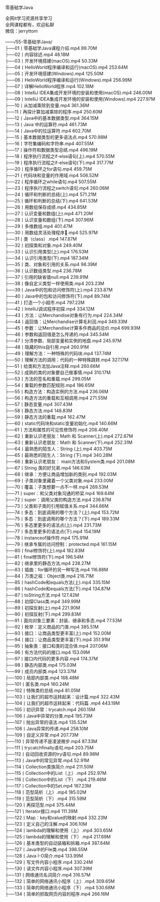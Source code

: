 零基础学Java

全网it学习资源共享学习<br>全网课程都有，欢迎私聊<br>微信：jerryttom<br>

——/55-零基础学Java/<br> ├──01丨零基础学Java课程介绍.mp4 89.70M<br> ├──02丨内容综述.mp4 48.18M<br> ├──03丨开发环境搭建(macOS).mp4 50.33M<br> ├──04丨HelloWorld程序编译和运行(macOS).mp4 253.64M<br> ├──05丨开发环境搭建(Windows).mp4 125.50M<br> ├──06丨HelloWorld程序编译和运行(Windows).mp4 256.99M<br> ├──07丨详解HelloWorld程序.mp4 102.18M<br> ├──08丨IntelliJ IDEA集成开发环境的安装和使用(macOS).mp4 246.00M<br> ├──09丨IntelliJ IDEA集成开发环境的安装和使用(Windows).mp4 227.97M<br> ├──10丨从加减乘除到变量.mp4 361.36M<br> ├──11丨再探计算加减乘除的程序.mp4 250.60M<br> ├──12丨Java中的基本数据类型.mp4 364.15M<br> ├──13丨Java 中的运算符.mp4 461.73M<br> ├──14丨Java中的位运算符.mp4 602.70M<br> ├──15丨基本数据类型的更多语法点.mp4 570.98M<br> ├──16丨字符集编码和字符串.mp4 407.55M<br> ├──17丨操作符和数据类型总结.mp4 496.19M<br> ├──18丨程序执行流程之if-else语句(上).mp4 570.55M<br> ├──19丨程序执行流程之if-else语句(下).mp4 317.77M<br> ├──20丨程序循环之for语句.mp4 459.75M<br> ├──21丨代码块和变量的作用域.mp4 506.52M<br> ├──22丨程序循环之while语句.mp4 507.55M<br> ├──23丨程序执行流程之switch语句.mp4 260.06M<br> ├──24丨循环和判断的总结(上).mp4 571.21M<br> ├──25丨循环和判断的总结(下).mp4 641.53M<br> ├──26丨用数组保存成绩.mp4 434.85M<br> ├──27丨认识变量和数组(上).mp4 471.20M<br> ├──28丨认识变量和数组(下).mp4 307.96M<br> ├──29丨多维数组.mp4 401.47M<br> ├──30丨用数组灵活处理程序.mp4 525.97M<br> ├──31丨类（class）.mp4 147.87M<br> ├──32丨初探类和对象.mp4 249.40M<br> ├──33丨认识引用类型(上).mp4 176.53M<br> ├──34丨认识引用类型(下).mp4 187.34M<br> ├──35丨类、对象和引用的关系.mp4 98.39M<br> ├──36丨认识数组类型.mp4 236.78M<br> ├──37丨引用的缺省值null.mp4 239.91M<br> ├──38丨像自定义类型一样使用类.mp4 203.23M<br> ├──39丨Java中的包和访问修饰符(上).mp4 233.87M<br> ├──40丨Java中的包和访问修饰符(下).mp4 89.74M<br> ├──41丨打造一个小超市.mp4 797.22M<br> ├──42丨IntelliJ调试程序初探.mp4 334.12M<br> ├──43丨方法：让Merchandise对象有行为.mp4 224.34M<br> ├──44丨返回值：让Merchandise计算毛利润.mp4 349.33M<br> ├──45丨参数：让Merchandise计算多件商品的总价.mp4 699.93M<br> ├──46丨参数和返回值是怎么传递的.mp4 345.54M<br> ├──47丨分清参数、局部变量和实例的地盘.mp4 245.97M<br> ├──48丨隐藏的this自引用.mp4 260.91M<br> ├──49丨理解方法：一种特殊的代码块.mp4 137.74M<br> ├──50丨理解方法的调用：代码的一种特殊跳转.mp4 327.17M<br> ├──51丨给类和方法加Java注释.mp4 260.66M<br> ├──52丨成熟的类的对象要自己做事情.mp4 310.17M<br> ├──53丨方法的签名和重载.mp4 299.05M<br> ├──54丨重载的参数匹配规则.mp4 186.65M<br> ├──55丨构造方法：构造实例的方法.mp4 236.06M<br> ├──56丨构造方法的重载和互相调用.mp4 271.55M<br> ├──57丨静态变量.mp4 307.43M<br> ├──58丨静态方法.mp4 148.83M<br> ├──59丨静态方法的重载.mp4 162.47M<br> ├──60丨static代码块和static变量初始化.mp4 140.66M<br> ├──61丨方法和属性的可见性修饰符.mp4 208.40M<br> ├──62丨重新认识老朋友：Math 和 Scanner(上).mp4 272.67M<br> ├──63丨重新认识老朋友：Math 和 Scanner(下).mp4 252.31M<br> ├──64丨最熟悉的陌生人：String (上).mp4 403.75M<br> ├──65丨最熟悉的陌生人：String (下).mp4 340.28M<br> ├──66丨重新认识老朋友： main方法和System类.mp4 201.08M<br> ├──67丨String 类的好兄弟.mp4 146.63M<br> ├──68丨继承：方便让商品增加新的类别.mp4 192.03M<br> ├──69丨子类对象里藏着一个父类对象.mp4 233.00M<br> ├──70丨覆盖：子类想要一点不一样.mp4 269.53M<br> ├──71丨super：和父类对象沟通的桥梁.mp4 169.64M<br> ├──72丨super：调用父类的构造方法.mp4 236.87M<br> ├──73丨父类和子类的引用赋值关系.mp4 344.66M<br> ├──74丨多态：到底调用的哪个方法？(上).mp4 153.72M<br> ├──75丨多态：到底调用的哪个方法？(下).mp4 189.33M<br> ├──76丨多态里更多的语法点(上).mp4 231.73M<br> ├──77丨多态里更多的语法点(下).mp4 154.19M<br> ├──78丨instanceof操作符.mp4 175.91M<br> ├──79丨继承专属的访问控制：protected.mp4 161.15M<br> ├──80丨final修饰符(上).mp4 182.83M<br> ├──81丨final修饰符(下).mp4 196.54M<br> ├──82丨继承里的静态方法.mp4 238.27M<br> ├──83丨插曲：for循环的另一种写法.mp4 116.88M<br> ├──84丨万类之祖：Object类.mp4 216.71M<br> ├──85丨hashCode和equals方法(上).mp4 335.15M<br> ├──86丨hashCode和equals方法(下).mp4 134.87M<br> ├──87丨toString方法.mp4 127.42M<br> ├──88丨初探Class类.mp4 349.99M<br> ├──89丨初探反射(上).mp4 221.90M<br> ├──90丨初探反射(下).mp4 299.83M<br> ├──91丨面向对象三要素：封装、继承和多态.mp4 77.53M<br> ├──92丨枚举：定义商品的门类.mp4 385.51M<br> ├──93丨接口：让商品类型更丰富(上).mp4 152.00M<br> ├──94丨接口：让商品类型更丰富(下).mp4 351.91M<br> ├──95丨抽象类：接口和类的混合体.mp4 207.06M<br> ├──96丨有方法代码的接口.mp4 153.09M<br> ├──97丨接口内代码的更多内容.mp4 174.37M<br> ├──98丨静态内部类.mp4 175.03M<br> └──99丨成员内部类.mp4 123.37M<br> ├──100丨局部内部类.mp4 168.48M<br> ├──101丨匿名类.mp4 160.24M<br> ├──102丨特殊类的总结.mp4 81.05M<br> ├──103丨让我们的超市运转起来：设计篇.mp4 322.43M<br> ├──104丨让我们的超市运转起来：代码篇 .mp4 443.19M<br> ├──105丨初识异常：trycatch.mp4 260.15M<br> ├──106丨Java中异常的分类.mp4 195.73M<br> ├──107丨抛出异常的语法.mp4 135.52M<br> ├──108丨Java异常的传递.mp4 258.10M<br> ├──109丨自定义异常.mp4 207.73M<br> ├──110丨异常传递不是凌波微步.mp4 87.33M<br> ├──111丨trycatchfinally语句.mp4 203.75M<br> ├──112丨自动回收资源的try语句.mp4 89.98M<br> ├──113丨Java中的常见异常.mp4 52.91M<br> ├──114丨Collection类族简介.mp4 211.50M<br> ├──115丨Collection中的List（上）.mp4 252.97M<br> ├──116丨Collection中的List（下）.mp4 219.46M<br> ├──117丨Collection中的Set.mp4 187.23M<br> ├──118丨范型简析（上）.mp4 185.02M<br> ├──119丨范型简析（下）.mp4 315.59M<br> ├──120丨再探范型.mp4 375.44M<br> ├──121丨Iterator接口.mp4 111.39M<br> ├──122丨Map：key和value的映射.mp4 332.23M<br> ├──123丨定义自己的注解.mp4 306.10M<br> ├──124丨lambda的理解和使用（上）.mp4 303.65M<br> ├──125丨lambda的理解和使用（下）.mp4 217.69M<br> ├──126丨基本类型的自动装箱和拆箱.mp4 387.64M<br> ├──127丨Java中的File类.mp4 398.55M<br> ├──128丨Java I-O简介.mp4 133.99M<br> ├──129丨写文件内容小程序.mp4 330.24M<br> ├──130丨读文件内容小程序.mp4 307.39M<br> ├──131丨网络通讯名词简介.mp4 316.57M<br> ├──132丨简单的网络通讯小程序（上）.mp4 309.65M<br> ├──133丨简单的网络通讯小程序（下）.mp4 530.68M<br> ├──134丨简单的抓取网页内容的程序.mp4 266.16M<br> 